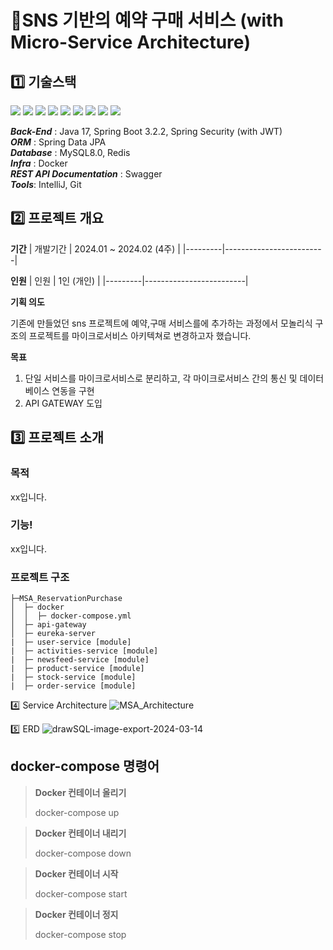 # 📌SNS 기반의 예약 구매 서비스 (with Micro-Service Architecture)

## :one: 기술스택
<img  src="https://img.shields.io/badge/java 17-007396?style=flat-square&logo=java&logoColor=white"> <img  src="https://img.shields.io/badge/springboot 3.2.2-6DB33F?style=flat-square&logo=springboot&logoColor=white">
<img  src="https://img.shields.io/badge/Spring Data JPA-20C997?style=flat-square&logo=Spring Data JPA&logoColor=white">
<img src="https://img.shields.io/badge/Docker-2496ED?style=flat-square&logo=Docker&logoColor=white"/>
<img src="https://img.shields.io/badge/MySQL-4479A1?style=flat-square&logo=MySQL&logoColor=white"/>
<img  src="https://img.shields.io/badge/redis-CC0000?style=flat-square&logo=redis&logoColor=white">
<img  src="https://img.shields.io/badge/git-F05032?style=flat-square&logo=git&logoColor=white">
<img  src="https://img.shields.io/badge/swagger-85EA2D?style=flat-square&logo=Swagger&logoColor=black">
<img  src="https://img.shields.io/badge/Intellij-000000?style=flat-square&logo=Intellij IDEA&logoColor=white">

***Back-End*** : Java 17, Spring Boot 3.2.2, Spring Security (with JWT)  
***ORM***  : Spring Data JPA  
***Database*** : MySQL8.0, Redis  
***Infra*** : Docker  
***REST API Documentation***  : Swagger  
***Tools***: IntelliJ, Git


## :two: 프로젝트 개요

 **기간**
| 개발기간 | 2024.01 ~ 2024.02 (4주) |
|---------|-------------------------|

**인원**
| 인원 | 1인 (개인) |
|---------|-------------------------|

**기획 의도**

기존에 만들었던 sns 프로젝트에 예약,구매 서비스를에 추가하는 과정에서 모놀리식 구조의 프로젝트를 마이크로서비스 아키텍쳐로 변경하고자 했습니다. 

**목표**

1. 단일 서비스를 마이크로서비스로 분리하고, 각 마이크로서비스 간의 통신 및 데이터베이스 연동을 구현   
2. API GATEWAY 도입

## :three: 프로젝트 소개
### 목적
xx입니다.
### 기능!
xx입니다.
### 프로젝트 구조

```
├─MSA_ReservationPurchase
│  ├─ docker  
│  │  ├─ docker-compose.yml  
│  ├─ api-gateway  
│  ├─ eureka-server  
|  ├─ user-service [module]  
|  ├─ activities-service [module]  
|  ├─ newsfeed-service [module]  
|  ├─ product-service [module]  
|  ├─ stock-service [module]  
|  ├─ order-service [module]
```


:four: Service Architecture
![MSA_Architecture](https://github.com/HUFSjlee/MSA-reservation-purchase-rest-api/assets/67497759/42670ada-46f0-46c1-afac-fbc664f33d20)

:five: ERD
![drawSQL-image-export-2024-03-14](https://github.com/HUFSjlee/MSA-reservation-purchase-rest-api/assets/67497759/d81a483f-d211-4c4d-b0a7-feedf7a51397)


## docker-compose 명령어
> **Docker 컨테이너 올리기**
> 
> docker-compose up

> **Docker 컨테이너 내리기**
> 
> docker-compose down

> **Docker 컨테이너 시작**
> 
> docker-compose start

> **Docker 컨테이너 정지**
> 
> docker-compose stop


